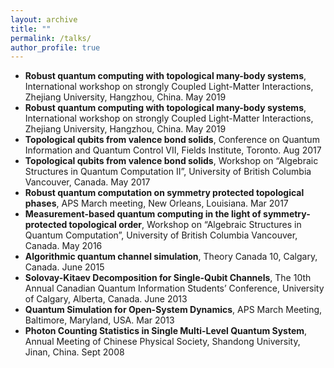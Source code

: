 ```yaml
---
layout: archive
title: ""
permalink: /talks/
author_profile: true
---
```


* **Robust quantum computing with topological many-body systems**, International workshop on strongly Coupled Light-Matter Interactions, Zhejiang University, Hangzhou, China. May 2019
* **Robust quantum computing with topological many-body systems**, International workshop on strongly Coupled Light-Matter Interactions, Zhejiang University, Hangzhou, China. May 2019
* **Topological qubits from valence bond solids**, Conference on Quantum Information and Quantum Control VII, Fields Institute, Toronto. Aug 2017
* **Topological qubits from valence bond solids**, Workshop on “Algebraic Structures in Quantum Computation II”, University of
British Columbia Vancouver, Canada. May 2017
* **Robust quantum computation on symmetry protected topological phases**, APS March meeting, New Orleans, Louisiana. Mar 2017
* **Measurement-based quantum computing in the light of symmetry-protected topological order**, Workshop on “Algebraic Structures in Quantum Computation”, University of British Columbia Vancouver, Canada. May 2016
* **Algorithmic quantum channel simulation**, Theory Canada 10, Calgary, Canada. June 2015
* **Solovay-Kitaev Decomposition for Single-Qubit Channels**, The 10th Annual Canadian Quantum Information Students’ Conference, University
of Calgary, Alberta, Canada. June 2013
* **Quantum Simulation for Open-System Dynamics**, APS March Meeting, Baltimore, Maryland, USA. Mar 2013
* **Photon Counting Statistics in Single Multi-Level Quantum System**, Annual Meeting of Chinese Physical Society, Shandong University, Jinan, China. Sept 2008
